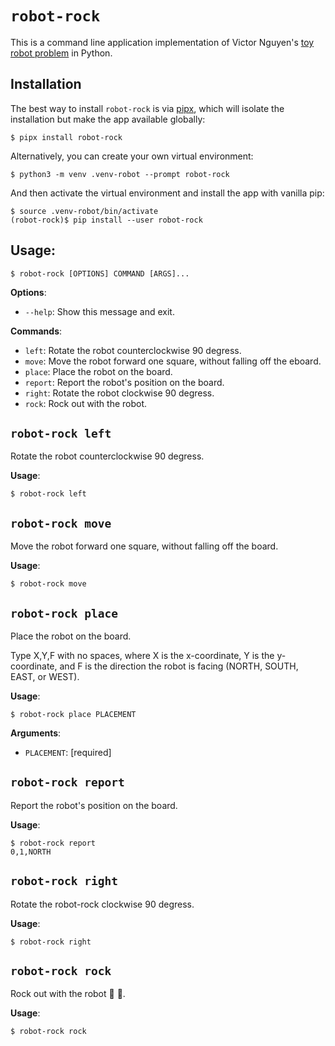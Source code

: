 # `robot-rock`

This is a command line application implementation of Victor Nguyen's [toy robot problem](https://github.com/victornguyen/toy-robot/blob/e9805881e99bd83b27f4b57a857730f526cd7669/README.md) in Python.

## Installation

The best way to install `robot-rock` is via [pipx](https://github.com/pypa/pipx#install-pipx), which will isolate the installation but make the app available globally:

```console
$ pipx install robot-rock
```

Alternatively, you can create your own virtual environment:

```console
$ python3 -m venv .venv-robot --prompt robot-rock
```

And then activate the virtual environment and install the app with vanilla pip:

```console
$ source .venv-robot/bin/activate
(robot-rock)$ pip install --user robot-rock
```

## Usage:

```console
$ robot-rock [OPTIONS] COMMAND [ARGS]...
```

**Options**:

- `--help`: Show this message and exit.

**Commands**:

- `left`: Rotate the robot counterclockwise 90 degress.
- `move`: Move the robot forward one square, without falling off the eboard.
- `place`: Place the robot on the board.
- `report`: Report the robot's position on the board.
- `right`: Rotate the robot clockwise 90 degress.
- `rock`: Rock out with the robot.

## `robot-rock left`

Rotate the robot counterclockwise 90 degress.

**Usage**:

```console
$ robot-rock left
```

## `robot-rock move`

Move the robot forward one square, without falling off the board.

**Usage**:

```console
$ robot-rock move
```

## `robot-rock place`

Place the robot on the board.

Type X,Y,F with no spaces, where X is the x-coordinate,
Y is the y-coordinate, and F is the direction the robot
is facing (NORTH, SOUTH, EAST, or WEST).

**Usage**:

```console
$ robot-rock place PLACEMENT
```

**Arguments**:

- `PLACEMENT`: [required]

## `robot-rock report`

Report the robot's position on the board.

**Usage**:

```console
$ robot-rock report
0,1,NORTH
```

## `robot-rock right`

Rotate the robot-rock clockwise 90 degress.

**Usage**:

```console
$ robot-rock right
```

## `robot-rock rock`

Rock out with the robot :robot: :metal:.

**Usage**:

```console
$ robot-rock rock
```
